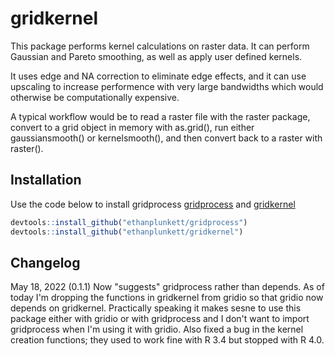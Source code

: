 # gridkernel

This package performs kernel calculations on raster data.  It can perform
Gaussian and Pareto smoothing, as well as apply user defined kernels.

It uses edge and NA correction to eliminate edge effects, and it can use 
upscaling to increase performence with very large bandwidths which would
otherwise be computationally expensive.

A typical workflow would be to read a raster file with the raster package, 
convert to a grid object in memory with as.grid(),  run either gaussiansmooth()
or kernelsmooth(),  and then convert back  to a raster with raster().  

## Installation


Use the code below to install gridprocess
 [gridprocess](https://github.com/ethanplunkett/gridprocess) and [gridkernel](https://github.com/ethanplunkett/gridkernel)
 
``` r
devtools::install_github("ethanplunkett/gridprocess")
devtools::install_github("ethanplunkett/gridkernel")

```

## Changelog

May 18, 2022 (0.1.1) Now "suggests" gridprocess rather than depends. As of today
I'm dropping the functions in gridkernel from gridio so that gridio now depends
on gridkernel.  Practically speaking it makes sesne to use this package either 
with gridio or with gridprocess and I don't want to import gridprocess when 
I'm using it with gridio.  Also fixed a bug in the kernel creation functions;
they used to work fine with R 3.4 but stopped with R 4.0.
  
